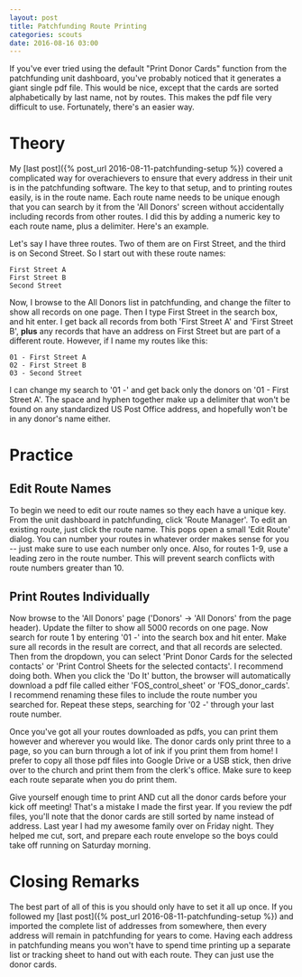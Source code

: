```yaml
---
layout: post
title: Patchfunding Route Printing
categories: scouts
date: 2016-08-16 03:00
---
```

If you've ever tried using the default "Print Donor Cards" function from the patchfunding unit dashboard, you've probably noticed that it generates a giant single pdf file. This would be nice, except that the cards are sorted alphabetically by last name, not by routes. This makes the pdf file very difficult to use. Fortunately, there's an easier way.

# Theory
My [last post]({% post_url 2016-08-11-patchfunding-setup %}) covered a complicated way for overachievers to ensure that every address in their unit is in the patchfunding software. The key to that setup, and to printing routes easily, is in the route name. Each route name needs to be unique enough that you can search by it from the 'All Donors' screen without accidentally including records from other routes. I did this by adding a numeric key to each route name, plus a delimiter. Here's an example.

Let's say I have three routes. Two of them are on First Street, and the third is on Second Street. So I start out with these route names:

    First Street A
    First Street B
    Second Street 

Now, I browse to the All Donors list in patchfunding, and change the filter to show all records on one page. Then I type First Street in the search box, and hit enter. I get back all records from both 'First Street A' and 'First Street B', **plus** any records that have an address on First Street but are part of a different route. However, if I name my routes like this:

    01 - First Street A
    02 - First Street B
    03 - Second Street

I can change my search to '01 -' and get back only the donors on '01 - First Street A'. The space and hyphen together make up a delimiter that won't be found on any standardized US Post Office address, and hopefully won't be in any donor's name either.

# Practice
## Edit Route Names
To begin we need to edit our route names so they each have a unique key. From the unit dashboard in patchfunding, click 'Route Manager'. To edit an existing route, just click the route name. This pops open a small 'Edit Route' dialog. You can number your routes in whatever order makes sense for you -- just make sure to use each number only once. Also, for routes 1-9, use a leading zero in the route number. This will prevent search conflicts with route numbers greater than 10.

## Print Routes Individually
Now browse to the 'All Donors' page ('Donors' -> 'All Donors' from the page header). Update the filter to show all 5000 records on one page. Now search for route 1 by entering '01 -' into the search box and hit enter. Make sure all records in the result are correct, and that all records are selected. Then from the dropdown, you can select 'Print Donor Cards for the selected contacts' or 'Print Control Sheets for the selected contacts'. I recommend doing both. When you click the 'Do It' button, the browser will automatically download a pdf file called either 'FOS_control_sheet' or 'FOS_donor_cards'. I recommend renaming these files to include the route number you searched for. Repeat these steps, searching for '02 -' through your last route number.

Once you've got all your routes downloaded as pdfs, you can print them however and wherever you would like. The donor cards only print three to a page, so you can burn through a lot of ink if you print them from home! I prefer to copy all those pdf files into Google Drive or a USB stick, then drive over to the church and print them from the clerk's office. Make sure to keep each route separate when you do print them.

Give yourself enough time to print AND cut all the donor cards before your kick off meeting! That's a mistake I made the first year. If you review the pdf files, you'll note that the donor cards are still sorted by name instead of address. Last year I had my awesome family over on Friday night. They helped me cut, sort, and prepare each route envelope so the boys could take off running on Saturday morning.

# Closing Remarks
The best part of all of this is you should only have to set it all up once. If you followed my [last post]({% post_url 2016-08-11-patchfunding-setup %}) and imported the complete list of addresses from somewhere, then every address will remain in patchfunding for years to come. Having each address in patchfunding means you won't have to spend time printing up a separate list or tracking sheet to hand out with each route. They can just use the donor cards.
